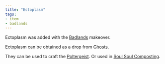 ```yaml
---
title: "Ectoplasm"
tags:
- item
- badlands
---
```


Ectoplasm was added with the [Badlands](notes/makeover/badlands) makeover.

Ectoplasm can be obtained as a drop from [Ghosts](notes/mob/ghost).

They can be used to craft the [Poltergeist](notes/block/poltergeist). Or used in [Soul Soul Composting](notes/mechanic/soul_soul_composting). 
